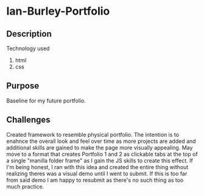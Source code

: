 # Ian-Burley-Portfolio
 
## Description
Technology used
1. html
2. css

## Purpose
Baseline for my future portfolio.

## Challenges 
Created framework to resemble physical portfolio. The intention is to enahnce the overall look and feel over time as more projects are added and additional skills are gained to make the page more visually appealing. May move to a format that creates Portfolio 1 and 2 as clickable tabs at the top of a single "manilla folder frame" as I gain the JS skills to create this effect. If I'm being honest, I ran with this idea and created the entire thing without realizing theres was a visual demo until I went to submit. If this is too far from said demo I am happy to resubmit as there's no such thing as too much practice.





